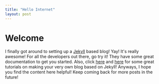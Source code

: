 ```yaml
---
title: "Hello Internet"
layout: post
---
```


# Welcome

I finally got around to setting up a [Jekyll](http://jekyllrb.com/) based blog! Yay! It's really awesome! For all the developers out there, go try it! They have some great documentation to get you started. Also, click [here](http://erjjones.github.io/blog/How-I-built-my-blog-in-one-day/) and [here](https://learn.andrewmunsell.com/learn/jekyll-by-example/) for some great tutorials on making your very own blog based on Jekyll! Anyways, I hope you find the content here helpful! Keep coming back for more posts in the future!

